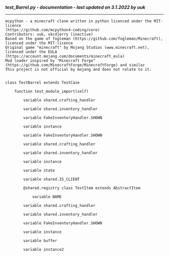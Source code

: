 ***test_Barrel.py - documentation - last updated on 3.1.2022 by uuk***
___

    mcpython - a minecraft clone written in python licenced under the MIT-licence 
    (https://github.com/mcpython4-coding/core)
    Contributors: uuk, xkcdjerry (inactive)
    Based on the game of fogleman (https://github.com/fogleman/Minecraft), licenced under the MIT-licence
    Original game "minecraft" by Mojang Studios (www.minecraft.net), licenced under the EULA
    (https://account.mojang.com/documents/minecraft_eula)
    Mod loader inspired by "Minecraft Forge" (https://github.com/MinecraftForge/MinecraftForge) and similar
    This project is not official by mojang and does not relate to it.


    class TestBarrel extends TestCase

        function test_module_import(self)

            variable shared.crafting_handler

            variable shared.inventory_handler

            variable FakeInventoryHandler.SHOWN

            variable instance

            variable FakeInventoryHandler.SHOWN

            variable shared.crafting_handler

            variable shared.inventory_handler

            variable instance

            variable state

            variable shared.IS_CLIENT

            @shared.registry class TestItem extends AbstractItem

                variable NAME

            variable shared.crafting_handler

            variable shared.inventory_handler

            variable FakeInventoryHandler.SHOWN

            variable instance

            variable buffer

            variable instance2